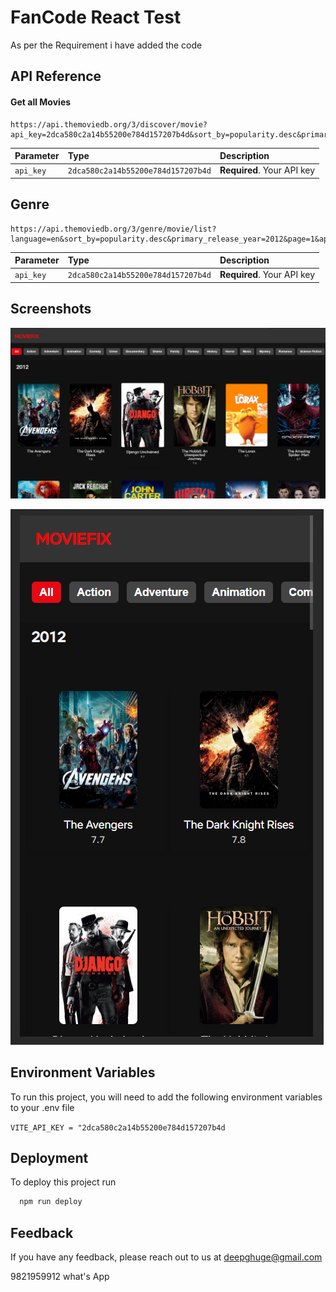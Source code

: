 # FanCode React Test

As per the Requirement i have added the code

## API Reference

#### Get all Movies

```http
https://api.themoviedb.org/3/discover/movie?api_key=2dca580c2a14b55200e784d157207b4d&sort_by=popularity.desc&primary_release_year=2012&page=1&vote_count.gte=100
```

| Parameter | Type                               | Description                |
| :-------- | :--------------------------------- | :------------------------- |
| `api_key` | `2dca580c2a14b55200e784d157207b4d` | **Required**. Your API key |

## Genre

```http
https://api.themoviedb.org/3/genre/movie/list?language=en&sort_by=popularity.desc&primary_release_year=2012&page=1&api_key=2dca580c2a14b55200e784d157207b4d
```

| Parameter | Type                               | Description                |
| :-------- | :--------------------------------- | :------------------------- |
| `api_key` | `2dca580c2a14b55200e784d157207b4d` | **Required**. Your API key |

## Screenshots

![Desktop Screenshot](https://raw.githubusercontent.com/deepghuge36/FanCode/master/public/img/desktop.png?token=GHSAT0AAAAAACMHX4P6D4CXQDAACNBE65U6ZMTIRPA)

![Mobile Screenshot](https://raw.githubusercontent.com/deepghuge36/FanCode/master/public/img/mobile.png?token=GHSAT0AAAAAACMHX4P7IIULMCU235ZXBC3SZMTITNQ)

## Environment Variables

To run this project, you will need to add the following environment variables to your .env file

`VITE_API_KEY = "2dca580c2a14b55200e784d157207b4d`

## Deployment

To deploy this project run

```bash
  npm run deploy
```

## Feedback

If you have any feedback, please reach out to us at deepghuge@gmail.com

9821959912 what's App
